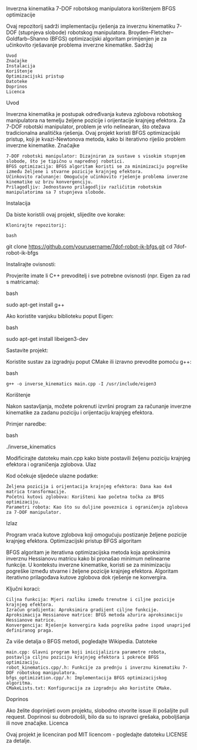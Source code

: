 Inverzna kinematika 7-DOF robotskog manipulatora korištenjem BFGS optimizacije

Ovaj repozitorij sadrži implementaciju rješenja za inverznu kinematiku 7-DOF (stupnjeva slobode) robotskog manipulatora. Broyden–Fletcher–Goldfarb–Shanno (BFGS) optimizacijski algoritam primijenjen je za učinkovito rješavanje problema inverzne kinematike.
Sadržaj

    Uvod
    Značajke
    Instalacija
    Korištenje
    Optimizacijski pristup
    Datoteke
    Doprinos
    Licenca

Uvod

Inverzna kinematika je postupak određivanja kuteva zglobova robotskog manipulatora na temelju željene pozicije i orijentacije krajnjeg efektora. Za 7-DOF robotski manipulator, problem je vrlo nelinearan, što otežava tradicionalna analitička rješenja. Ovaj projekt koristi BFGS optimizacijski pristup, koji je kvazi-Newtonova metoda, kako bi iterativno riješio problem inverzne kinematike.
Značajke

    7-DOF robotski manipulator: Dizajniran za sustave s visokim stupnjem slobode, što je tipično u naprednoj robotici.
    BFGS optimizacija: BFGS algoritam koristi se za minimizaciju pogreške između željene i stvarne pozicije krajnjeg efektora.
    Učinkovito računanje: Omogućuje učinkovito rješenje problema inverzne kinematike uz brzu konvergenciju.
    Prilagodljiv: Jednostavno prilagodljiv različitim robotskim manipulatorima sa 7 stupnjeva slobode.

Instalacija

Da biste koristili ovaj projekt, slijedite ove korake:

    Klonirajte repozitorij:

    bash

git clone https://github.com/yourusername/7dof-robot-ik-bfgs.git
cd 7dof-robot-ik-bfgs

Instalirajte ovisnosti:

Provjerite imate li C++ prevoditelj i sve potrebne ovisnosti (npr. Eigen za rad s matricama):

bash

sudo apt-get install g++

Ako koristite vanjsku biblioteku poput Eigen:

bash

sudo apt-get install libeigen3-dev

Sastavite projekt:

Koristite sustav za izgradnju poput CMake ili izravno prevodite pomoću g++:

bash

    g++ -o inverse_kinematics main.cpp -I /usr/include/eigen3

Korištenje

Nakon sastavljanja, možete pokrenuti izvršni program za računanje inverzne kinematike za zadanu poziciju i orijentaciju krajnjeg efektora.

Primjer naredbe:

bash

./inverse_kinematics

Modificirajte datoteku main.cpp kako biste postavili željenu poziciju krajnjeg efektora i ograničenja zglobova.
Ulaz

Kod očekuje sljedeće ulazne podatke:

    Željena pozicija i orijentacija krajnjeg efektora: Dana kao 4x4 matrica transformacije.
    Početni kutovi zglobova: Korišteni kao početna točka za BFGS optimizaciju.
    Parametri robota: Kao što su duljine poveznica i ograničenja zglobova za 7-DOF manipulator.

Izlaz

Program vraća kutove zglobova koji omogućuju postizanje željene pozicije krajnjeg efektora.
Optimizacijski pristup
BFGS algoritam

BFGS algoritam je iterativna optimizacijska metoda koja aproksimira inverznu Hessianovu matricu kako bi pronašao minimum nelinearne funkcije. U kontekstu inverzne kinematike, koristi se za minimizaciju pogreške između stvarne i željene pozicije krajnjeg efektora. Algoritam iterativno prilagođava kutove zglobova dok rješenje ne konvergira.

Ključni koraci:

    Ciljna funkcija: Mjeri razliku između trenutne i ciljne pozicije krajnjeg efektora.
    Izračun gradijenta: Aproksimira gradijent ciljne funkcije.
    Aproksimacija Hessianove matrice: BFGS metoda ažurira aproksimaciju Hessianove matrice.
    Konvergencija: Rješenje konvergira kada pogreška padne ispod unaprijed definiranog praga.

Za više detalja o BFGS metodi, pogledajte Wikipedia.
Datoteke

    main.cpp: Glavni program koji inicijalizira parametre robota, postavlja ciljnu poziciju krajnjeg efektora i pokreće BFGS optimizaciju.
    robot_kinematics.cpp/.h: Funkcije za prednju i inverznu kinematiku 7-DOF robotskog manipulatora.
    bfgs_optimization.cpp/.h: Implementacija BFGS optimizacijskog algoritma.
    CMakeLists.txt: Konfiguracija za izgradnju ako koristite CMake.

Doprinos

Ako želite doprinijeti ovom projektu, slobodno otvorite issue ili pošaljite pull request. Doprinosi su dobrodošli, bilo da su to ispravci grešaka, poboljšanja ili nove značajke.
Licenca

Ovaj projekt je licenciran pod MIT licencom - pogledajte datoteku LICENSE za detalje.

